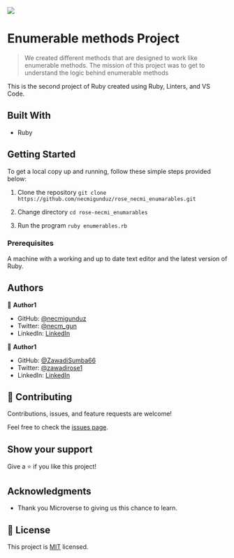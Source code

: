 ![](https://img.shields.io/badge/Microverse-blueviolet)

# Enumerable methods Project

> We created different methods that are designed to work like enumerable methods. The mission of this project was to get to understand the logic behind enumerable methods

This is the second project of Ruby created using Ruby, Linters, and VS Code.
## Built With

- Ruby

## Getting Started
To get a local copy up and running, follow these simple steps provided below: 

1. Clone the repository
`git clone https://github.com/necmigunduz/rose_necmi_enumarables.git`

2. Change directory
`cd rose-necmi_enumarables`

3. Run the program
`ruby enumerables.rb`

### Prerequisites

A machine with a working and up to date text editor and the latest version of Ruby.

## Authors

👤 **Author1**

- GitHub: [@necmigunduz](https://github.com/necmigunduz)
- Twitter: [@necm_gun](https://twitter.com/necm_gun)
- LinkedIn: [LinkedIn](https://www.linkedin.com/in/necmigunduz/)

👤 **Author1**

- GitHub: [@ZawadiSumba66](https://github.com/ZawadiSumba66)
- Twitter: [@zawadirose1](https://twitter.com/zawadirose1)
- LinkedIn: [LinkedIn](https://www.linkedin.com/in/rose-sumba-9b36401b5)

## 🤝 Contributing

Contributions, issues, and feature requests are welcome!

Feel free to check the [issues page](https://github.com/necmigunduz/rose_necmi_enumarables/issues).

## Show your support

Give a ⭐️ if you like this project!

## Acknowledgments

- Thank you Microverse to giving us this chance to learn.

## 📝 License

This project is [MIT](mit_license.md) licensed.

